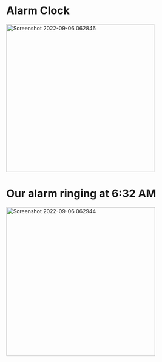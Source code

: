 # Alarm Clock

<img width="390" alt="Screenshot 2022-09-06 062846" src="https://user-images.githubusercontent.com/55138445/188525995-b8bbbba7-75d0-4bb5-8b3c-d9b4d046c38a.png">

# Our alarm ringing at 6:32 AM
<img width="392" alt="Screenshot 2022-09-06 062944" src="https://user-images.githubusercontent.com/55138445/188525999-6d70c32c-f995-4a44-be1a-69745a484de7.png">
